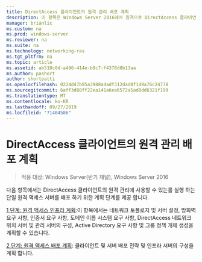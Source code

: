 ```yaml
---
title: DirectAccess 클라이언트의 원격 관리 배포 계획
description: 이 항목은 Windows Server 2016에서 원격으로 DirectAccess 클라이언트 관리 가이드의 일부입니다.
manager: brianlic
ms.custom: na
ms.prod: windows-server
ms.reviewer: na
ms.suite: na
ms.technology: networking-ras
ms.tgt_pltfrm: na
ms.topic: article
ms.assetid: ab518c0d-a496-414e-b9c7-f4378d8b13aa
ms.author: pashort
author: shortpatti
ms.openlocfilehash: 0224d47b85a3988a4adf312dad8f149a76c24778
ms.sourcegitcommit: 6aff3d88ff22ea141a6ea6572a5ad8dd6321f199
ms.translationtype: MT
ms.contentlocale: ko-KR
ms.lasthandoff: 09/27/2019
ms.locfileid: "71404586"
---
```

# <a name="plan-deployment-for-remote-management-of-directaccess-clients"></a>DirectAccess 클라이언트의 원격 관리 배포 계획

>적용 대상: Windows Server(반기 채널), Windows Server 2016

다음 항목에서는 DirectAccess 클라이언트의 원격 관리에 사용할 수 있는를 실행 하는 단일 원격 액세스 서버를 배포 하기 위한 계획 단계를 제공 합니다.  
  
[1 단계: 원격 액세스 인프라 계획](Step-1-Plan-the-Remote-Access-Infrastructure.md):이 항목에서는 네트워크 토폴로지 및 서버 설정, 방화벽 요구 사항, 인증서 요구 사항, 도메인 이름 시스템 요구 사항, DirectAccess 네트워크 위치 서버 및 관리 서버의 구성, Active Directory 요구 사항 및 그룹 정책 개체 생성을 계획할 수 있습니다.  
  
[2 단계: 원격 액세스 배포 계획](Step-2-Plan-the-Remote-Access-Deployment.md): 클라이언트 및 서버 배포 전략 및 인프라 서버의 구성을 계획 합니다.  

  


